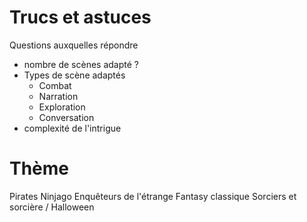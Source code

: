 # Trucs et astuces

Questions auxquelles répondre
- nombre de scènes adapté ? 
- Types de scène adaptés 
  - Combat 
  - Narration 
  - Exploration 
  - Conversation
- complexité de l'intrigue

# Thème
Pirates
Ninjago 
Enquêteurs de l'étrange
Fantasy classique
Sorciers et sorcière / Halloween
